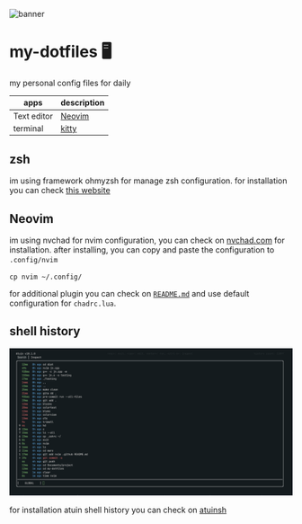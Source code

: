 ![banner](./github/banner.png)

# my-dotfiles 🖥️
my personal config files for daily

| apps   | description    |
|--------------- | --------------- |
| Text editor   | [Neovim](nvim/) |
| terminal | [kitty](.config/kitty) |

## zsh

im using framework ohmyzsh for manage zsh configuration. for installation you can check [this website](https://ohmyz.sh/)

## Neovim

im using nvchad for nvim configuration, you can check on [nvchad.com](https://nvchad.com/) for installation.
after installing, you can copy and paste the configuration to ``.config/nvim``

```
cp nvim ~/.config/
```
for additional plugin you can check on [`README.md`](nvim/README.md) and use default configuration for ``chadrc.lua``.

## shell history

![terminalhis](.github/atuin.png)

for installation atuin shell history you can check on [atuinsh](https://github.com/atuinsh/atuin#install)
